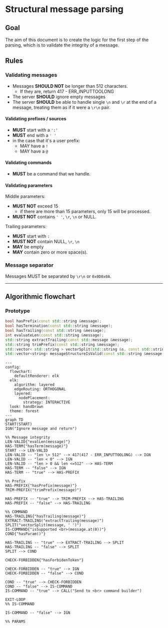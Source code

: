 # Structural message parsing

## Goal

The aim of this document is to create the logic for the first step of the parsing, which is to validate the integrity of a message.

## Rules

### Validating messages

- Messages **SHOULD NOT** be longer than 512 characters.
  - If they are, return 417 - ERR_INPUTTOOLONG
- The server **SHOULD** ignore empty messages
- The server **SHOULD** be able to handle single `\n` and `\r` at the end of a message, treating them as if it were a `\r\n` pair.

#### Validating prefixes / sources

- **MUST** start with a `':'`
- **MUST** end with a `' '`
- in the case that it's a user prefix:
  - MAY have a `!`
  - MAY have a `@`

#### Validating commands

- **MUST** be a command that we handle.

#### Validating parameters

Middle parameters:

- **MUST NOT** exceed 15
  - if there are more than 15 parameters, only 15 will be processed.
- **MUST NOT** contains `' '`, `\r`, `\n` or NULL.

Trailing parameters:

- **MUST** start with `:`
- **MUST NOT** contain NULL, `\r`, `\n`
- **MAY** be empty
- **MAY** contain zero or more space(s).

### Message separator

Messages MUST be separated by `\r\n` or `0x0D0x0A`.

---

## Algorithmic flowchart

### Prototype

```cpp
bool hasPrefix(const std::string &message);
bool hasTermination(const std::string &message);
bool hasTrailing(const std::string &message);
int evaluateLen(const std::string &message);
std::string extractTrailing(const std::message &message);
std::string trimPrefix(const std::string &message);
std::vector< std::string > vectorSplit(std::string &s, const std::string &delimiter);
std::vector<string> messageStructureIsValid(const std::string &message);
```

```mermaid
---
config:
  flowchart:
    defaultRenderer: elk
  elk:
    algorithm: layered
    edgeRouting: ORTHOGONAL
    layered:
      nodePlacement:
        strategy: INTERACTIVE
  look: handDrawn
  theme: forest
---
graph TD
START(START)
IGN("Ignore message and return")

%% Message integrity
LEN-VALID{"evalLen(message)"}
HAS-TERM{"hasTerm(message)"}
START --> LEN-VALID
LEN-VALID -- "len \> 512" --> 417(417 - ERR_INPUTTOOLONG) --> IGN
LEN-VALID -- "len < 0" --> IGN
LEN-VALID -- "len > 0 && len <=512" --> HAS-TERM
HAS-TERM -- "false" --> IGN
HAS-TERM -- "true" --> HAS-PREFIX

%% Prefix
HAS-PREFIX{"hasPrefix(message)"}
TRIM-PREFIX("trimPrefix(message)")

HAS-PREFIX -- "true" --> TRIM-PREFIX --> HAS-TRAILING
HAS-PREFIX -- "false" --> HAS-TRAILING

%% COMMAND
HAS-TRAILING{"hasTrailing(message)"}
EXTRACT-TRAILING("extractTrailing(message)")
SPLIT("vectorSplit(message, ' ')")
IS-COMMAND{"isSupported <br>(message.at(0))"}
COND{"hasParam()"}

HAS-TRAILING -- "true" --> EXTRACT-TRAILING --> SPLIT
HAS-TRAILING -- "false" --> SPLIT
SPLIT --> COND

CHECK-FORBIDDEN{"hasForbidenToken"}

CHECK-FORBIDDEN -- "true" --> IGN
CHECK-FORBIDDEN -- "false" --> COND

COND -- "true" --> CHECK-FORBIDDEN
COND -- "false" --> IS-COMMAND
IS-COMMAND -- "true" --> CALL("Send to <br> command builder")

EXIT-LOOP
%% IS-COMMAND

IS-COMMAND -- "false" --> IGN

%% PARAMS
```
